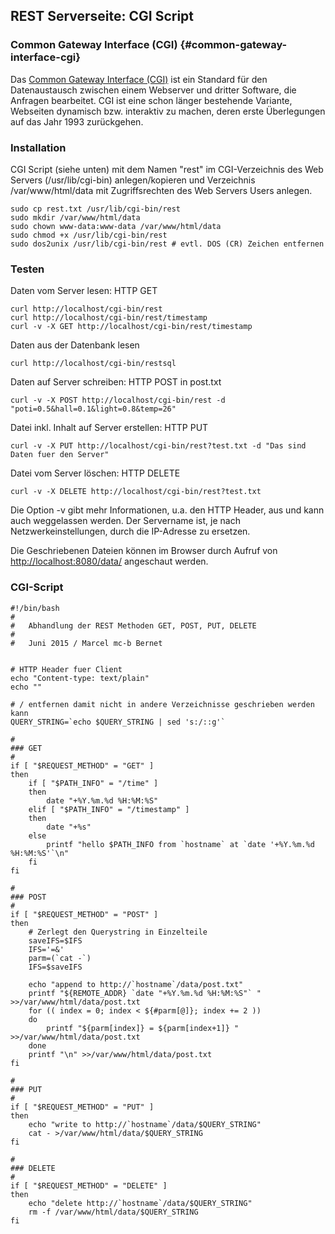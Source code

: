 ﻿REST Serverseite: CGI Script 
-----------------------

### Common Gateway Interface (CGI) {#common-gateway-interface-cgi}

Das [Common Gateway Interface (CGI)](http://de.wikipedia.org/wiki/Common_Gateway_Interface) ist ein Standard für den Datenaustausch zwischen einem Webserver und dritter Software, die Anfragen bearbeitet. CGI ist eine schon länger bestehende Variante, Webseiten dynamisch bzw. interaktiv zu machen, deren erste Überlegungen auf das Jahr 1993 zurückgehen.

### Installation

CGI Script (siehe unten) mit dem Namen "rest" im CGI-Verzeichnis des Web Servers (/usr/lib/cgi-bin) anlegen/kopieren und Verzeichnis /var/www/html/data mit Zugriffsrechten des Web Servers Users anlegen.

    sudo cp rest.txt /usr/lib/cgi-bin/rest
    sudo mkdir /var/www/html/data
    sudo chown www-data:www-data /var/www/html/data
    sudo chmod +x /usr/lib/cgi-bin/rest
    sudo dos2unix /usr/lib/cgi-bin/rest # evtl. DOS (CR) Zeichen entfernen

### Testen

Daten vom Server lesen: HTTP GET

	curl http://localhost/cgi-bin/rest
	curl http://localhost/cgi-bin/rest/timestamp
	curl -v -X GET http://localhost/cgi-bin/rest/timestamp
	
Daten aus der Datenbank lesen

	curl http://localhost/cgi-bin/restsql

Daten auf Server schreiben: HTTP POST in post.txt 

	curl -v -X POST http://localhost/cgi-bin/rest -d "poti=0.5&hall=0.1&light=0.8&temp=26"

Datei inkl. Inhalt auf Server erstellen: HTTP PUT

	curl -v -X PUT http://localhost/cgi-bin/rest?test.txt -d "Das sind Daten fuer den Server"

Datei vom Server löschen: HTTP DELETE

	curl -v -X DELETE http://localhost/cgi-bin/rest?test.txt


Die Option -v gibt mehr Informationen, u.a. den HTTP Header, aus und kann auch weggelassen werden. Der Servername ist, je nach Netzwerkeinstellungen, durch die IP-Adresse zu ersetzen.

Die Geschriebenen Dateien können im Browser durch Aufruf von [http://localhost:8080/data/](http://localhost:8080/data/) angeschaut werden.

### CGI-Script 

	#!/bin/bash
	#
	#	Abhandlung der REST Methoden GET, POST, PUT, DELETE
	#
	#	Juni 2015 / Marcel mc-b Bernet
	
	
	# HTTP Header fuer Client
	echo "Content-type: text/plain"
	echo ""
	
	# / entfernen damit nicht in andere Verzeichnisse geschrieben werden kann
	QUERY_STRING=`echo $QUERY_STRING | sed 's:/::g'`
	
	#
	### GET
	#
	if [ "$REQUEST_METHOD" = "GET" ]
	then
		if [ "$PATH_INFO" = "/time" ] 	
		then
			date "+%Y.%m.%d %H:%M:%S"
		elif [ "$PATH_INFO" = "/timestamp" ] 
		then
			date "+%s"
		else
			printf "hello $PATH_INFO from `hostname` at `date '+%Y.%m.%d %H:%M:%S'`\n" 
		fi
	fi
	
	#
	### POST
	#
	if [ "$REQUEST_METHOD" = "POST" ]
	then
		# Zerlegt den Querystring in Einzelteile
		saveIFS=$IFS
		IFS='=&'
		parm=(`cat -`)
		IFS=$saveIFS
	
		echo "append to http://`hostname`/data/post.txt"
		printf "${REMOTE_ADDR} `date "+%Y.%m.%d %H:%M:%S"` " >>/var/www/html/data/post.txt
		for (( index = 0; index < ${#parm[@]}; index += 2 ))
		do
			printf "${parm[index]} = ${parm[index+1]} " >>/var/www/html/data/post.txt
		done
		printf "\n" >>/var/www/html/data/post.txt
	fi
	
	#
	### PUT
	#
	if [ "$REQUEST_METHOD" = "PUT" ]
	then
		echo "write to http://`hostname`/data/$QUERY_STRING"
		cat - >/var/www/html/data/$QUERY_STRING
	fi
	
	#
	### DELETE
	#
	if [ "$REQUEST_METHOD" = "DELETE" ]
	then
		echo "delete http://`hostname`/data/$QUERY_STRING"
		rm -f /var/www/html/data/$QUERY_STRING
	fi

